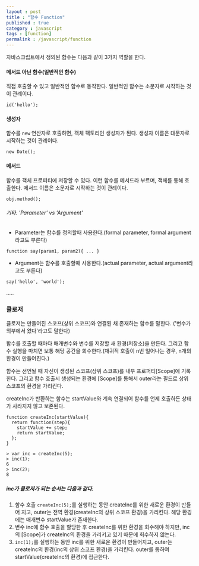 ```yaml
---
layout : post
title : "함수 Function"
published : true
category : javascript
tags : [function]
permalink : /javascript/function
---
```


자바스크립트에서 정의된 함수는 다음과 같이 3가지 역할을 한다.

#### 메서드 아닌 함수(일반적인 함수)
직접 호출할 수 있고 일반적인 함수로 동작한다.
일반적인 함수는 소문자로 시작하는 것이 관례이다.

```
id('hello');
```

#### 생성자
함수를 `new` 연산자로 호출하면, 객체 팩토리인 생성자가 된다.
생성자 이름은 대문자로 시작하는 것이 관례이다.

```
new Date();
```

#### 메서드
함수를 객체 프로퍼티에 저장할 수 있다. 이런 함수를 메서드라 부르며, 객체를 통해 호출한다.
메서드 이름은 소문자로 시작하는 것이 관례이다.

```
obj.method();
```

###### 기타. 'Parameter' vs 'Argument'

* Parameter는 함수를 정의할때 사용한다.(formal parameter, formal argument라고도 부른다)

```
function say(param1, param2){ ... }
```

* Argument는 함수를 호출할때 사용한다.(actual parameter, actual argument라고도 부른다)

```
say('hello', 'world');
```

.....


### 클로저

클로저는 만들어진 스코프(상위 스코프)와 연결된 채 존재하는 함수를 말한다. ('변수가 외부에서 왔다'라고도 말한다)

함수를 호출할 때마다 매개변수와 변수를 저장할 새 환경(저장소)을 만든다. 그리고 함수 실행을 마치면 보통 해당 공간을 회수한다.(재귀적 호출이 n번 일어나는 경우, n개의 환경이 만들어진다.)

함수는 선언될 때 자신이 생성된 스코프(상위 스코프)를 내부 프로퍼티[Scope]에 기록한다. 그리고 함수 호출시 생성되는 환경에 [Scope]를 통해서 outer라는 필드로 상위 스코프의 환경을 가리킨다.

createInc가 반환하는 함수는 startValue와 계속 연결되어 함수를 언제 호출하든 상태가 사라지지 않고 보존된다.

```
function createInc(startValue){
  return function(step){
    startValue += step;
    return startValue;
  };
}

> var inc = createInc(5);
> inc(1);
6
> inc(2);
8
```

##### inc가 클로저가 되는 순서는 다음과 같다.

1. 함수 호출 `createInc(5);`를 실행하는 동안 createInc를 위한 새로운 환경이 만들어 지고, outer는 전역 환경(createInc의 상위 스코프 환경)을 가리킨다. 해당 환경에는 매개변수 startValue가 존재한다.
2. 변수 inc에 함수 호출을 할당한 후 createInc를 위한 환경을 회수해야 하지만, inc의 [Scope]가 createInc의 환경을 가리키고 있기 때문에 회수하지 않는다.
3. `inc(1);`를 실행하는 동안 inc를 위한 새로운 환경이 만들어지고, outer는 createInc의 환경(inc의 상위 스코프 환경)을 가리킨다. outer를 통하여 startValue(createInc의 환경)에 접근한다.




